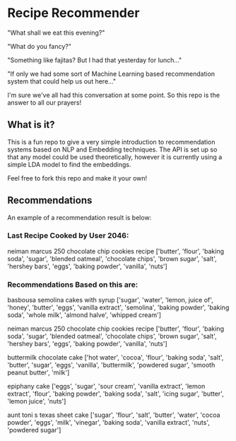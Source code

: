 # Recipe Recommender

"What shall we eat this evening?"

"What do you fancy?"

"Something like fajitas? But I had that yesterday for lunch..."

"If only we had some sort of Machine Learning based recommendation system that could help us out here..."

I'm sure we've all had this conversation at some point. So this repo is the answer to all our prayers!

## What is it?

This is a fun repo to give a very simple introduction to recommendation systems based on NLP and Embedding techniques. The API is set up so that any model could be used theoretically, however it is currently using a simple LDA model to find the embeddings.

Feel free to fork this repo and make it your own!

## Recommendations

An example of a recommendation result is below:

### Last Recipe Cooked by User 2046: 
neiman marcus  250 chocolate chip cookies recipe
['butter', 'flour', 'baking soda', 'sugar', 'blended oatmeal', 'chocolate chips', 'brown sugar', 'salt', 'hershey bars', 'eggs', 'baking powder', 'vanilla', 'nuts']

### Recommendations Based on this are:
basbousa   semolina cakes with syrup
['sugar', 'water', 'lemon, juice of', 'honey', 'butter', 'eggs', 'vanilla extract', 'semolina', 'baking powder', 'baking soda', 'whole milk', 'almond halve', 'whipped cream']

neiman marcus  250 chocolate chip cookies recipe
['butter', 'flour', 'baking soda', 'sugar', 'blended oatmeal', 'chocolate chips', 'brown sugar', 'salt', 'hershey bars', 'eggs', 'baking powder', 'vanilla', 'nuts']

buttermilk chocolate cake
['hot water', 'cocoa', 'flour', 'baking soda', 'salt', 'butter', 'sugar', 'eggs', 'vanilla', 'buttermilk', 'powdered sugar', 'smooth peanut butter', 'milk']

epiphany cake
['eggs', 'sugar', 'sour cream', 'vanilla extract', 'lemon extract', 'flour', 'baking powder', 'baking soda', 'salt', 'icing sugar', 'butter', 'lemon juice', 'nuts']

aunt toni s texas sheet cake
['sugar', 'flour', 'salt', 'butter', 'water', 'cocoa powder', 'eggs', 'milk', 'vinegar', 'baking soda', 'vanilla extract', 'nuts', 'powdered sugar']
